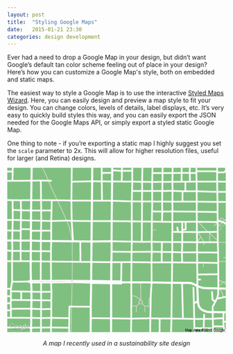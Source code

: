 ```yaml
---
layout: post
title:  "Styling Google Maps"
date:   2015-01-21 23:30
categories: design development
---
```

Ever had a need to drop a Google Map in your design, but didn’t want Google’s default tan color scheme feeling out of place in your design? Here’s how you can customize a Google Map's style, both on embedded and static maps.

The easiest way to style a Google Map is to use the interactive [Styled Maps Wizard](http://gmaps-samples-v3.googlecode.com/svn/trunk/styledmaps/wizard/index.html). Here, you can easily design and preview a map style to fit your design. You can change colors, levels of details, label displays, etc. It’s very easy to quickly build styles this way, and you can easily export the JSON needed for the Google Maps API, or simply export a styled static Google Map. 

One thing to note - if you’re exporting a static map I highly suggest you set the `scale` parameter to 2x. This will allow for higher resolution files, useful for larger (and Retina) designs.

![A Styled Google Map](/assets/google-map-styled.png)
*<center>A map I recently used in a sustainability site design</center>*